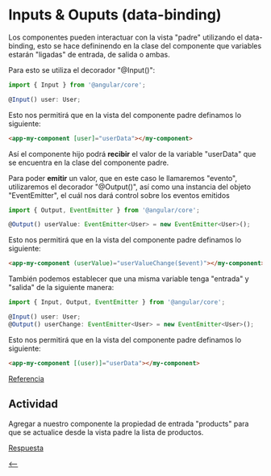 # Inputs & Ouputs (data-binding)

Los componentes pueden interactuar con la vista "padre" utilizando el data-binding, esto se hace defininendo en la clase del componente que variables estarán "ligadas" de entrada, de salida o ambas.

Para esto se utiliza el decorador "@Input()":

```ts
import { Input } from '@angular/core';

@Input() user: User;
```

Esto nos permitirá que en la vista del componente padre definamos lo siguiente:

```html
<app-my-component [user]="userData"></my-component>
```

Así el componente hijo podrá **recibir** el valor de la variable "userData" que se encuentra en la clase del componente padre.

Para poder **emitir** un valor, que en este caso le llamaremos "evento", utilizaremos el decorador "@Output()", así como una instancia del objeto "EventEmitter", el cuál nos dará control sobre los eventos emitidos

```ts
import { Output, EventEmitter } from '@angular/core';

@Output() userValue: EventEmitter<User> = new EventEmitter<User>();
```

Esto nos permitirá que en la vista del componente padre definamos lo siguiente:

```html
<app-my-component (userValue)="userValueChange($event)"></my-component>
```

También podemos establecer que una misma variable tenga "entrada" y "salida" de la siguiente manera:

```ts
import { Input, Output, EventEmitter } from '@angular/core';

@Input() user: User;
@Output() userChange: EventEmitter<User> = new EventEmitter<User>();
```

Esto nos permitirá que en la vista del componente padre definamos lo siguiente:

```html
<app-my-component [(user)]="userData"></my-component>
```

[Referencia](https://angular.io/tutorial/toh-pt3)

## Actividad

Agregar a nuestro componente la propiedad de entrada "products" para que se actualice desde la vista padre la lista de productos.

[Respuesta](./respuestas/inputs-outputs.md)

[<--](./README.md)

